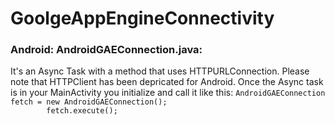 # GoolgeAppEngineConnectivity

<h3>Android: AndroidGAEConnection.java:</h3>
It's an Async Task with a method that uses HTTPURLConnection. Please note that HTTPClient has been depricated for Android.
Once the Async task is in your MainActivity you initialize and call it like this:
<code>AndroidGAEConnection fetch = new AndroidGAEConnection();
        fetch.execute();</code>

